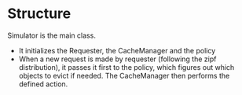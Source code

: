 # Structure
Simulator is the main class.
* It initializes the Requester, the CacheManager and the policy
* When a new request is made by requester (following the zipf distribution), it passes it first to the policy, which figures out which objects to evict if needed. The CacheManager then performs the defined action.
